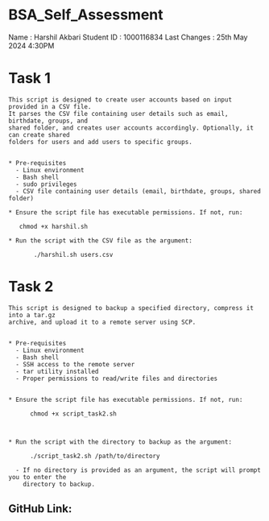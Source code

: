 # BSA_Self_Assessment


Name : Harshil Akbari
Student ID : 1000116834
Last Changes : 25th May 2024 4:30PM


 Task 1
=========
       
	This script is designed to create user accounts based on input provided in a CSV file. 			
	It parses the CSV file containing user details such as email, birthdate, groups, and 	
	shared folder, and creates user accounts accordingly. Optionally, it can create shared 	
	folders for users and add users to specific groups.
	
	
	* Pre-requisites
	  - Linux environment
	  - Bash shell
	  - sudo privileges
	  - CSV file containing user details (email, birthdate, groups, shared folder)

	* Ensure the script file has executable permissions. If not, run:
	
	   chmod +x harshil.sh
	   
	* Run the script with the CSV file as the argument:
    	   
    	   ./harshil.sh users.csv



 Task 2
=========	
	
	This script is designed to backup a specified directory, compress it into a tar.gz 	
	archive, and upload it to a remote server using SCP.
	
	
	* Pre-requisites
	  - Linux environment
	  - Bash shell
	  - SSH access to the remote server
	  - tar utility installed
	  - Proper permissions to read/write files and directories
	  
	  
	* Ensure the script file has executable permissions. If not, run:
    
    	  chmod +x script_task2.sh
    


	* Run the script with the directory to backup as the argument:
    
          ./script_task2.sh /path/to/directory
    
	  - If no directory is provided as an argument, the script will prompt you to enter the 
	    directory to backup.  
	
	
	
	
	
GitHub Link:
-------------
		
